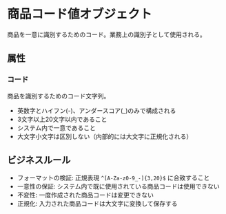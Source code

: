 # 商品コード値オブジェクト

商品を一意に識別するためのコード。業務上の識別子として使用される。

## 属性

### コード

商品を識別するためのコード文字列。

- 英数字とハイフン(-)、アンダースコア(_)のみで構成される
- 3文字以上20文字以内であること
- システム内で一意であること
- 大文字小文字は区別しない（内部的には大文字に正規化される）

## ビジネスルール

- フォーマットの検証: 正規表現 `^[A-Za-z0-9_-]{3,20}$` に合致すること
- 一意性の保証: システム内で既に使用されている商品コードは使用できない
- 不変性: 一度作成された商品コードは変更できない
- 正規化: 入力された商品コードは大文字に変換して保存する
